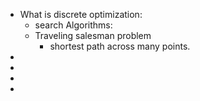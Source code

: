 - What is discrete optimization:
	- search Algorithms:
	- Traveling salesman problem
		- shortest path across many points.
-
-
-
-